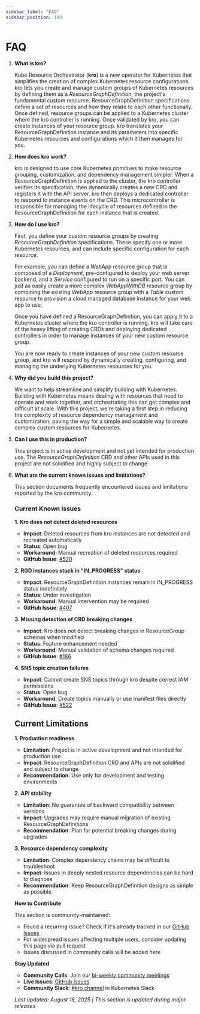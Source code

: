 ```yaml
---
sidebar_label: "FAQ"
sidebar_position: 100
---
```


# FAQ

1. **What is kro?**

   Kube Resource Orchestrator (**kro**) is a new operator for Kubernetes that
   simplifies the creation of complex Kubernetes resource configurations. kro
   lets you create and manage custom groups of Kubernetes resources by defining
   them as a _ResourceGraphDefinition_, the project's fundamental custom resource.
   ResourceGraphDefinition specifications define a set of resources and how they relate to
   each other functionally. Once defined, resource groups can be applied to a
   Kubernetes cluster where the kro controller is running. Once validated by
   kro, you can create instances of your resource group. kro translates your
   ResourceGraphDefinition instance and its parameters into specific Kubernetes resources
   and configurations which it then manages for you.

2. **How does kro work?**

   kro is designed to use core Kubernetes primitives to make resource grouping,
   customization, and dependency management simpler. When a ResourceGraphDefinition is
   applied to the cluster, the kro controller verifies its specification, then
   dynamically creates a new CRD and registers it with the API server. kro then
   deploys a dedicated controller to respond to instance events on the CRD. This
   microcontroller is responsible for managing the lifecycle of resources
   defined in the ResourceGraphDefinition for each instance that is created.

3. **How do I use kro?**

   First, you define your custom resource groups by creating _ResourceGraphDefinition_
   specifications. These specify one or more Kubernetes resources, and can
   include specific configuration for each resource.

   For example, you can define a _WebApp_ resource group that is composed of a
   _Deployment_, pre-configured to deploy your web server backend, and a
   _Service_ configured to run on a specific port. You can just as easily create
   a more complex _WebAppWithDB_ resource group by combining the existing
   _WebApp_ resource group with a _Table_ custom resource to provision a cloud
   managed database instance for your web app to use.

   Once you have defined a ResourceGraphDefinition, you can apply it to a Kubernetes
   cluster where the kro controller is running. kro will take care of the heavy
   lifting of creating CRDs and deploying dedicated controllers in order to
   manage instances of your new custom resource group.

   You are now ready to create instances of your new custom resource group, and
   kro will respond by dynamically creating, configuring, and managing the
   underlying Kubernetes resources for you.

4. **Why did you build this project?**

   We want to help streamline and simplify building with Kubernetes. Building
   with Kubernetes means dealing with resources that need to operate and work
   together, and orchestrating this can get complex and difficult at scale. With
   this project, we're taking a first step in reducing the complexity of
   resource dependency management and customization, paving the way for a simple
   and scalable way to create complex custom resources for Kubernetes.

5. **Can I use this in production?**

   This project is in active development and not yet intended for production
   use. The _ResourceGraphDefinition_ CRD and other APIs used in this project are not
   solidified and highly subject to change.


6. **What are the current known issues and limitations?**

   This section documents frequently encountered issues and limitations reported by the kro community.

   ### Current Known Issues

   **1. Kro does not detect deleted resources**

   - **Impact**: Deleted resources from kro instances are not detected and recreated automatically
   - **Status**: Open bug
   - **Workaround**: Manual recreation of deleted resources required
   - **GitHub Issue**: [#520](https://github.com/kro-run/kro/issues/520)

   **2. RGD instances stuck in "IN_PROGRESS" status**

   - **Impact**: ResourceGraphDefinition instances remain in IN_PROGRESS status indefinitely
   - **Status**: Under investigation
   - **Workaround**: Manual intervention may be required
   - **GitHub Issue**: [#407](https://github.com/kro-run/kro/issues/407)

   **3. Missing detection of CRD breaking changes**

   - **Impact**: Kro does not detect breaking changes in ResourceGroup schemas when modified
   - **Status**: Feature enhancement needed
   - **Workaround**: Manual validation of schema changes required
   - **GitHub Issue**: [#186](https://github.com/kro-run/kro/issues/186)

   **4. SNS topic creation failures**

   - **Impact**: Cannot create SNS topics through kro despite correct IAM permissions
   - **Status**: Open bug
   - **Workaround**: Create topics manually or use manifest files directly
   - **GitHub Issue**: [#522](https://github.com/kro-run/kro/issues/522)

 

   ## Current Limitations

   **1. Production readiness**
   - **Limitation**: Project is in active development and not intended for production use
   - **Impact**: ResourceGraphDefinition CRD and APIs are not solidified and subject to change
   - **Recommendation**: Use only for development and testing environments

   **2. API stability**
   - **Limitation**: No guarantee of backward compatibility between versions
   - **Impact**: Upgrades may require manual migration of existing ResourceGraphDefinitions
   - **Recommendation**: Plan for potential breaking changes during upgrades

   **3. Resource dependency complexity**
   - **Limitation**: Complex dependency chains may be difficult to troubleshoot
   - **Impact**: Issues in deeply nested resource dependencies can be hard to diagnose
   - **Recommendation**: Keep ResourceGraphDefinition designs as simple as possible



   **How to Contribute**

   This section is community-maintained:

   - Found a recurring issue? Check if it's already tracked in our [GitHub Issues](https://github.com/kro-run/kro/issues)
   - For widespread issues affecting multiple users, consider updating this page via pull request
   - Issues discussed in community calls will be added here




   **Stay Updated**

   - **Community Calls**: Join our [bi-weekly community meetings](https://docs.google.com/document/d/1GqeHcBlOw6ozo-qS4TLdXSi5qUn88QU6dwdq0GvxRz4/edit)
   - **Live Issues**: [GitHub Issues](https://github.com/kro-run/kro/issues)
   - **Community Slack**: [#kro channel](https://kubernetes.slack.com/archives/C081TMY9D6Y) in Kubernetes Slack

   *Last updated: August 16, 2025 | This section is updated during major releases*